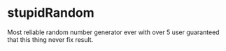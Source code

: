 # stupidRandom
Most reliable random number generator ever with over 5 user guaranteed that this thing never fix result.
